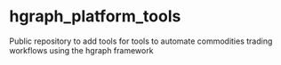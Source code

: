 # hgraph_platform_tools
Public repository to add tools for tools to automate commodities trading workflows using the hgraph framework
